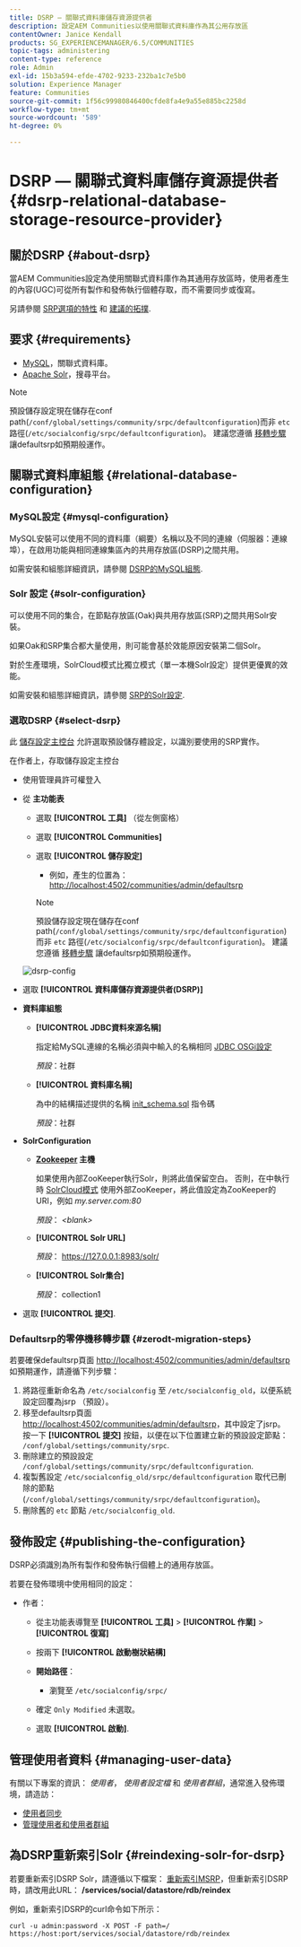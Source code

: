 ```yaml
---
title: DSRP — 關聯式資料庫儲存資源提供者
description: 設定AEM Communities以使用關聯式資料庫作為其公用存放區
contentOwner: Janice Kendall
products: SG_EXPERIENCEMANAGER/6.5/COMMUNITIES
topic-tags: administering
content-type: reference
role: Admin
exl-id: 15b3a594-efde-4702-9233-232ba1c7e5b0
solution: Experience Manager
feature: Communities
source-git-commit: 1f56c99980846400cfde8fa4e9a55e885bc2258d
workflow-type: tm+mt
source-wordcount: '589'
ht-degree: 0%

---
```


# DSRP — 關聯式資料庫儲存資源提供者 {#dsrp-relational-database-storage-resource-provider}

## 關於DSRP {#about-dsrp}

當AEM Communities設定為使用關聯式資料庫作為其通用存放區時，使用者產生的內容(UGC)可從所有製作和發佈執行個體存取，而不需要同步或復寫。

另請參閱 [SRP選項的特性](working-with-srp.md#characteristics-of-srp-options) 和 [建議的拓撲](topologies.md).

## 要求 {#requirements}

* [MySQL](#mysql-configuration)，關聯式資料庫。
* [Apache Solr](#solr-configuration)，搜尋平台。

>[!NOTE]
>
>預設儲存設定現在儲存在conf path(`/conf/global/settings/community/srpc/defaultconfiguration`)而非 `etc` 路徑(`/etc/socialconfig/srpc/defaultconfiguration`)。 建議您遵循 [移轉步驟](#zerodt-migration-steps) 讓defaultsrp如預期般運作。

## 關聯式資料庫組態 {#relational-database-configuration}

### MySQL設定 {#mysql-configuration}

MySQL安裝可以使用不同的資料庫（綱要）名稱以及不同的連線（伺服器：連線埠），在啟用功能與相同連線集區內的共用存放區(DSRP)之間共用。

如需安裝和組態詳細資訊，請參閱 [DSRP的MySQL組態](dsrp-mysql.md).

### Solr 設定 {#solr-configuration}

可以使用不同的集合，在節點存放區(Oak)與共用存放區(SRP)之間共用Solr安裝。

如果Oak和SRP集合都大量使用，則可能會基於效能原因安裝第二個Solr。

對於生產環境，SolrCloud模式比獨立模式（單一本機Solr設定）提供更優異的效能。

如需安裝和組態詳細資訊，請參閱 [SRP的Solr設定](solr.md).

### 選取DSRP {#select-dsrp}

此 [儲存設定主控台](srp-config.md) 允許選取預設儲存體設定，以識別要使用的SRP實作。

在作者上，存取儲存設定主控台

* 使用管理員許可權登入
* 從 **主功能表**

   * 選取 **[!UICONTROL 工具]** （從左側窗格）
   * 選取 **[!UICONTROL Communities]**
   * 選取 **[!UICONTROL 儲存設定]**

      * 例如，產生的位置為： [http://localhost:4502/communities/admin/defaultsrp](http://localhost:4502/communities/admin/defaultsrp)

     >[!NOTE]
     >
     >預設儲存設定現在儲存在conf path(`/conf/global/settings/community/srpc/defaultconfiguration`)而非 `etc` 路徑(`/etc/socialconfig/srpc/defaultconfiguration`)。 建議您遵循 [移轉步驟](#zerodt-migration-steps) 讓defaultsrp如預期般運作。

  ![dsrp-config](assets/dsrp-config.png)

* 選取 **[!UICONTROL 資料庫儲存資源提供者(DSRP)]**
* **資料庫組態**

   * **[!UICONTROL JDBC資料來源名稱]**

     指定給MySQL連線的名稱必須與中輸入的名稱相同 [JDBC OSGi設定](dsrp-mysql.md#configurejdbcconnections)

     *預設*：社群

   * **[!UICONTROL 資料庫名稱]**

     為中的結構描述提供的名稱 [init_schema.sql](dsrp-mysql.md#obtain-the-sql-script) 指令碼

     *預設*：社群

* **SolrConfiguration**

   * **[Zookeeper](https://solr.apache.org/guide/6_6/using-zookeeper-to-manage-configuration-files.html) 主機**

     如果使用內部ZooKeeper執行Solr，則將此值保留空白。 否則，在中執行時 [SolrCloud模式](solr.md#solrcloud-mode) 使用外部ZooKeeper，將此值設定為ZooKeeper的URI，例如 *my.server.com:80*

     *預設*： *&lt;blank>*

   * **[!UICONTROL Solr URL]**

     *預設*： https://127.0.0.1:8983/solr/

   * **[!UICONTROL Solr集合]**

     *預設*： collection1

* 選取 **[!UICONTROL 提交]**.

### Defaultsrp的零停機移轉步驟 {#zerodt-migration-steps}

若要確保defaultsrp頁面 [http://localhost:4502/communities/admin/defaultsrp](http://localhost:4502/communities/admin/defaultsrp) 如預期運作，請遵循下列步驟：

1. 將路徑重新命名為 `/etc/socialconfig` 至 `/etc/socialconfig_old`，以便系統設定回覆為jsrp （預設）。
1. 移至defaultsrp頁面 [http://localhost:4502/communities/admin/defaultsrp](http://localhost:4502/communities/admin/defaultsrp)，其中設定了jsrp。 按一下 **[!UICONTROL 提交]** 按鈕，以便在以下位置建立新的預設設定節點： `/conf/global/settings/community/srpc`.
1. 刪除建立的預設設定 `/conf/global/settings/community/srpc/defaultconfiguration`.
1. 複製舊設定 `/etc/socialconfig_old/srpc/defaultconfiguration` 取代已刪除的節點(`/conf/global/settings/community/srpc/defaultconfiguration`)。
1. 刪除舊的 `etc` 節點 `/etc/socialconfig_old`.

## 發佈設定 {#publishing-the-configuration}

DSRP必須識別為所有製作和發佈執行個體上的通用存放區。

若要在發佈環境中使用相同的設定：

* 作者：

   * 從主功能表導覽至 **[!UICONTROL 工具]** > **[!UICONTROL 作業]** > **[!UICONTROL 復寫]**
   * 按兩下 **[!UICONTROL 啟動樹狀結構]**
   * **開始路徑**：

      * 瀏覽至 `/etc/socialconfig/srpc/`

   * 確定 `Only Modified` 未選取。
   * 選取 **[!UICONTROL 啟動]**.

## 管理使用者資料 {#managing-user-data}

有關以下專案的資訊： *使用者*， *使用者設定檔* 和 *使用者群組*，通常進入發佈環境，請造訪：

* [使用者同步](sync.md)
* [管理使用者和使用者群組](users.md)

## 為DSRP重新索引Solr {#reindexing-solr-for-dsrp}

若要重新索引DSRP Solr，請遵循以下檔案： [重新索引MSRP](msrp.md#msrp-reindex-tool)，但重新索引DSRP時，請改用此URL： **/services/social/datastore/rdb/reindex**

例如，重新索引DSRP的curl命令如下所示：

```shell
curl -u admin:password -X POST -F path=/ https://host:port/services/social/datastore/rdb/reindex
```
